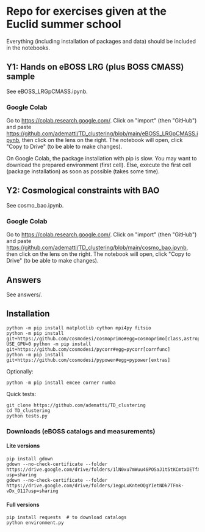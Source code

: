 # Repo for exercises given at the Euclid summer school

Everything (including installation of packages and data) should be included in the notebooks.

## Y1: Hands on eBOSS LRG (plus BOSS CMASS) sample

See eBOSS_LRGpCMASS.ipynb.

### Google Colab

Go to https://colab.research.google.com/.
Click on "import" (then "GitHub") and paste https://github.com/adematti/TD_clustering/blob/main/eBOSS_LRGpCMASS.ipynb, then click on the lens on the right.
The notebook will open, click "Copy to Drive" (to be able to make changes).

On Google Colab, the package installation with pip is slow. You may want to download the prepared environment (first cell).
Else, execute the first cell (package installation) as soon as possible (takes some time).

## Y2: Cosmological constraints with BAO

See cosmo_bao.ipynb.

### Google Colab

Go to https://colab.research.google.com/.
Click on "import" (then "GitHub") and paste https://github.com/adematti/TD_clustering/blob/main/cosmo_bao.ipynb, then click on the lens on the right.
The notebook will open, click "Copy to Drive" (to be able to make changes).

## Answers

See answers/.

## Installation
```
python -m pip install matplotlib cython mpi4py fitsio
python -m pip install git+https://github.com/cosmodesi/cosmoprimo#egg=cosmoprimo[class,astropy]
USE_GPU=0 python -m pip install git+https://github.com/cosmodesi/pycorr#egg=pycorr[corrfunc]
python -m pip install git+https://github.com/cosmodesi/pypower#egg=pypower[extras]
```
Optionally:
```
python -m pip install emcee corner numba
```

Quick tests:
```
git clone https://github.com/adematti/TD_clustering
cd TD_clustering
python tests.py
```

### Downloads (eBOSS catalogs and measurements)

#### Lite versions
```
pip install gdown
gdown --no-check-certificate --folder https://drive.google.com/drive/folders/1lN0xu7mWuu46POSaJ1t5tKCmtxOETfXh?usp=sharing
gdown --no-check-certificate --folder https://drive.google.com/drive/folders/1egpLxKnteOQgYIetNDk7TFmk-vDx_O11?usp=sharing
```

#### Full versions
```
pip install requests  # to download catalogs
python environment.py
```
